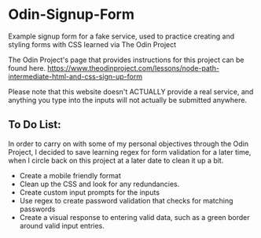 # Odin-Signup-Form
Example signup form for a fake service, used to practice creating and styling forms with CSS learned via The Odin Project

The Odin Project's page that provides instructions for this project can be found here.  https://www.theodinproject.com/lessons/node-path-intermediate-html-and-css-sign-up-form

Please note that this website doesn't ACTUALLY provide a real service, and anything you type into the inputs will not actually be submitted anywhere.  

## To Do List:
In order to carry on with some of my personal objectives through the Odin Project, I decided to save learning regex for form validation for a later time, when I circle back on this project at a later date to clean it up a bit.  

- Create a mobile friendly format 
- Clean up the CSS and look for any redundancies.  
- Create custom input prompts for the inputs
- Use regex to create password validation that checks for matching passwords 
- Create a visual response to entering valid data, such as a green border around valid input entries.  


